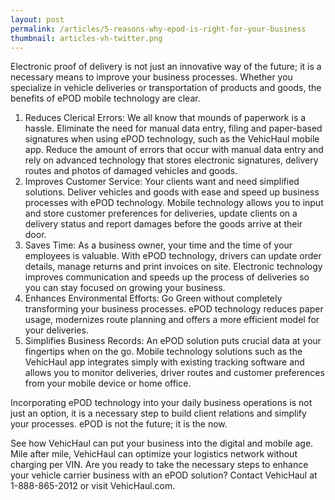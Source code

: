 ```yaml
---
layout: post
permalink: /articles/5-reasons-why-epod-is-right-for-your-business
thumbnail: articles-vh-twitter.png
---
```


Electronic proof of delivery is not just an innovative way of the future; it is a necessary means to improve your business processes. Whether you specialize in vehicle deliveries or transportation of products and goods, the benefits of ePOD mobile technology are clear. 

1. Reduces Clerical Errors: We all know that mounds of paperwork is a hassle. Eliminate the need for manual data entry, filing and paper-based signatures when using ePOD technology, such as the VehicHaul mobile app. Reduce the amount of errors that occur with manual data entry and rely on advanced technology that stores electronic signatures, delivery routes and photos of damaged vehicles and goods. 
2. Improves Customer Service: Your clients want and need simplified solutions. Deliver vehicles and goods with ease and speed up business processes with ePOD technology. Mobile technology allows you to input and store customer preferences for deliveries, update clients on a delivery status and report damages before the goods arrive at their door. 
3. Saves Time: As a business owner, your time and the time of your employees is valuable. With ePOD technology, drivers can update order details, manage returns and print invoices on site. Electronic technology improves communication and speeds up the process of deliveries so you can stay focused on growing your business. 
4. Enhances Environmental Efforts: Go Green without completely transforming your business processes. ePOD technology reduces paper usage, modernizes route planning and offers a more efficient model for your deliveries. 
5. Simplifies Business Records: An ePOD solution puts crucial data at your fingertips when on the go. Mobile technology solutions such as the VehicHaul app integrates simply with existing tracking software and allows you to monitor deliveries, driver routes and customer preferences from your mobile device or home office. 

Incorporating ePOD technology into your daily business operations is not just an option, it is a necessary step to build client relations and simplify your processes. ePOD is not the future; it is the now. 

See how VehicHaul can put your business into the digital and mobile age. Mile after mile, VehicHaul can optimize your logistics network without charging per VIN. Are you ready to take the necessary steps to enhance your vehicle carrier business with an  ePOD solution? Contact VehicHaul at 1-888-865-2012 or visit VehicHaul.com.
